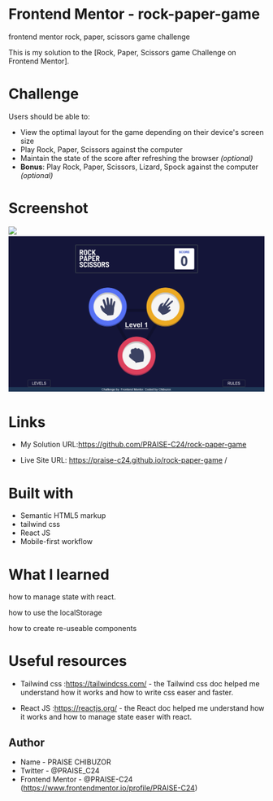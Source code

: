 # Frontend Mentor - rock-paper-game

frontend mentor rock, paper, scissors game challenge

This is my solution to the [Rock, Paper, Scissors game Challenge on Frontend Mentor].

# Challenge

Users should be able to:

- View the optimal layout for the game depending on their device's screen size
- Play Rock, Paper, Scissors against the computer
- Maintain the state of the score after refreshing the browser _(optional)_
- **Bonus**: Play Rock, Paper, Scissors, Lizard, Spock against the computer _(optional)_

# Screenshot

![](./design/leve-2-mobile.jpg)
![](./design/level-1-desktop.png)

# Links

- My Solution URL:https://github.com/PRAISE-C24/rock-paper-game

- Live Site URL: https://praise-c24.github.io/rock-paper-game
  /

# Built with

- Semantic HTML5 markup
- tailwind css
- React JS
- Mobile-first workflow

# What I learned

how to manage state with react.

how to use the localStorage

how to create re-useable components

# Useful resources

- Tailwind css :https://tailwindcss.com/ - the Tailwind css doc helped me understand how it works and how to write css easer and faster.

- React JS :https://reactjs.org/ - the React doc helped me understand how it works and how to manage state easer with react.

## Author

- Name - PRAISE CHIBUZOR
- Twitter - @PRAISE_C24
- Frontend Mentor - @PRAISE-C24 (https://www.frontendmentor.io/profile/PRAISE-C24)
